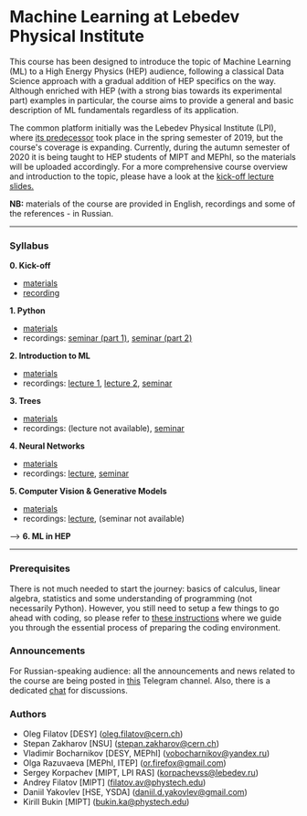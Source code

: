 # Machine Learning at Lebedev Physical Institute

This course has been designed to introduce the topic of Machine Learning (ML) to a High Energy Physics (HEP) audience, following a classical Data Science approach with a gradual addition of HEP specifics on the way. Although enriched with HEP (with a strong bias towards its experimental part) examples in particular, the course aims to provide a general and basic description of ML fundamentals regardless of its application.  

The common platform initially was the Lebedev Physical Institute (LPI), where [its predecessor](https://github.com/yaourtpourtoi/ML_in_HEP_intro) took place in the spring semester of 2019, but the course's coverage is expanding. Currently, during the autumn semester of 2020 it is being taught to HEP students of MIPT and MEPhI, so the materials will be uploaded accordingly. For a more comprehensive course overview and introduction to the topic, please have a look at the [kick-off lecture slides.](https://github.com/depot-hep/ml-lpi/blob/master/week0_kick_off/Kick_off_lecture.pdf)

**NB:** materials of the course are provided in English, recordings and some of the references - in Russian.

---

### Syllabus
**0.  Kick-off**
* [materials](https://github.com/depot-hep/ml-lpi/tree/master/week0_kick_off)
* [recording](https://drive.google.com/file/d/1QuuOI90HoC299y6wI4VBgcvfLFjlhCgp/view?usp=sharing)

**1.  Python**
* [materials](https://github.com/depot-hep/ml-lpi/tree/master/week0_python)
* recordings: [seminar (part 1)](https://drive.google.com/file/d/1CO9X0hyKPJvCZklDGpkQBBZ1PDWMM-yf/view?usp=sharing), [seminar (part 2)](https://drive.google.com/file/d/1DuCKMwsvp0m6AUAAClwMsSuIum8p4JBR/view?usp=sharing)

**2.  Introduction to ML**
* [materials](https://github.com/depot-hep/ml-lpi/tree/master/week1_intro_to_ml)
* recordings: [lecture 1](https://drive.google.com/file/d/1CJkNNzJOeVz22R5yfICQ1lyrMWXToQpi/view?usp=sharing), [lecture 2](https://drive.google.com/file/d/1sZUz_jzLNeAZpwekPiPEAYSKVqHKhrDB/view?usp=sharing), [seminar](https://drive.google.com/file/d/1pICE4x9xm_89_O7YSSJVBBFA-HX8dnWT/view?usp=sharing)

**3.  Trees**
* [materials](https://github.com/depot-hep/ml-lpi/tree/master/week2_trees)
* recordings: (lecture not available), [seminar](https://drive.google.com/file/d/1h4W_jb4BaSesCLTDb7UxxYl9UdMWh-M7/view?usp=sharing)

**4.  Neural Networks**
* [materials](https://github.com/depot-hep/ml-lpi/tree/master/week3_nn)
* recordings: [lecture](https://drive.google.com/file/d/1WOdZ6b3y9u6I0wUMXkdbqS6jpW6tYb2v/view?usp=sharing), [seminar](https://drive.google.com/file/d/1j0hb6R5vWXBzTPCJYutbivmqutu5vq6P/view?usp=sharing)

**5.  Computer Vision & Generative Models**
* [materials](https://github.com/depot-hep/ml-lpi/tree/master/week4_cv_gm)
* recordings: [lecture](https://drive.google.com/file/d/1taPFBDzFCYeg6kzU2aK1l-zlD8DVBYss/view?usp=sharing), (seminar not available)

--> **6.  ML in HEP**

---

### Prerequisites
There is not much needed to start the journey: basics of calculus, linear algebra, statistics and some understanding of programming (not necessarily Python). However, you still need to setup a few things to go ahead with coding, so please refer to [these instructions](https://www.notion.so/Getting-started-5c28a72ae7c84828a916d2644d084176) where we guide you through the essential process of preparing the coding environment. 

### Announcements
For Russian-speaking audience: all the announcements and news related to the course are being posted in [this](https://t.me/joinchat/AAAAAFKpVt6uUk49Io0yFQ) Telegram channel. Also, there is a dedicated [chat](https://t.me/joinchat/GqvG80Wf7CBMKKXqnA0Ggg) for discussions.

### Authors
* Oleg Filatov [DESY] (<oleg.filatov@cern.ch>)
* Stepan Zakharov [NSU] (<stepan.zakharov@cern.ch>)
* Vladimir Bocharnikov [DESY, MEPhI] (<vobocharnikov@yandex.ru>)
* Olga Razuvaeva [MEPhI, ITEP] (<or.firefox@gmail.com>)
* Sergey Korpachev [MIPT, LPI RAS] (<korpachevss@lebedev.ru>)
* Andrey Filatov [MIPT] (<filatov.av@phystech.edu>)
* Daniil Yakovlev [HSE, YSDA] (<daniil.d.yakovlev@gmail.com>)
* Kirill Bukin [MIPT] (<bukin.ka@phystech.edu>)
